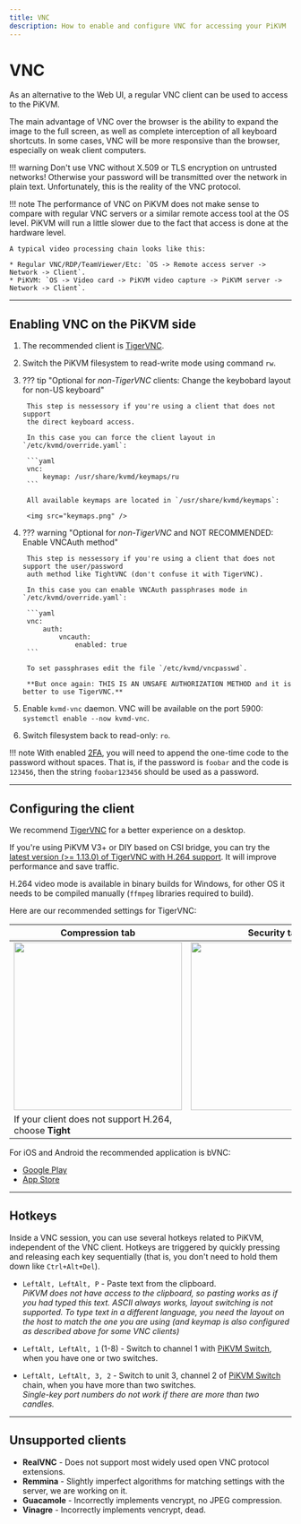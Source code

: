 ```yaml
---
title: VNC
description: How to enable and configure VNC for accessing your PiKVM
---
```


# VNC

As an alternative to the Web UI, a regular VNC client can be used to
access to the PiKVM.

The main advantage of VNC over the browser is the ability to expand the
image to the full screen, as well as complete interception of all
keyboard shortcuts. In some cases, VNC will be more responsive than the
browser, especially on weak client computers.

!!! warning
    Don't use VNC without X.509 or TLS encryption on untrusted networks!
    Otherwise your password will be transmitted over the network in plain text.
    Unfortunately, this is the reality of the VNC protocol.
    
!!! note
    The performance of VNC on PiKVM does not make sense to compare with regular VNC servers
    or a similar remote access tool at the OS level.
    PiKVM will run a little slower due to the fact that access is done at the hardware level.

    A typical video processing chain looks like this:

    * Regular VNC/RDP/TeamViewer/Etc: `OS -> Remote access server -> Network -> Client`.
    * PiKVM: `OS -> Video card -> PiKVM video capture -> PiKVM server -> Network -> Client`.


-----
## Enabling VNC on the PiKVM side

1. The recommended client is [TigerVNC](https://github.com/TigerVNC/tigervnc/releases).

2. Switch the PiKVM filesystem to read-write mode using command `rw`.

3. ??? tip "Optional for *non-TigerVNC* clients: Change the keybobard layout for non-US keyboard"

        This step is nessessory if you're using a client that does not support
        the direct keyboard access.

        In this case you can force the client layout in `/etc/kvmd/override.yaml`:

        ```yaml
        vnc:
            keymap: /usr/share/kvmd/keymaps/ru
        ```

        All available keymaps are located in `/usr/share/kvmd/keymaps`:

        <img src="keymaps.png" />

4. ??? warning "Optional for *non-TigerVNC* and NOT RECOMMENDED: Enable VNCAuth method"

        This step is nessessory if you're using a client that does not support the user/password
        auth method like TightVNC (don't confuse it with TigerVNC).

        In this case you can enable VNCAuth passphrases mode in `/etc/kvmd/override.yaml`:

        ```yaml
        vnc:
            auth:
                vncauth:
                    enabled: true
        ```

        To set passphrases edit the file `/etc/kvmd/vncpasswd`.

        **But once again: THIS IS AN UNSAFE AUTHORIZATION METHOD and it is better to use TigerVNC.**

5. Enable `kvmd-vnc` daemon. VNC will be available on the port 5900: `systemctl enable --now kvmd-vnc`.

6. Switch filesystem back to read-only: `ro`.

!!! note
    With enabled [2FA](auth.md#two-factor-authentication), you will need to append the one-time code
    to the password without spaces. That is, if the password is `foobar` and the code is `123456`,
    then the string `foobar123456` should be used as a password.


-----
## Configuring the client

We recommend [TigerVNC](https://tigervnc.org) for a better experience on a desktop.

If you're using PiKVM V3+ or DIY based on CSI bridge, you can try
the [latest version (>= 1.13.0) of TigerVNC with H.264 support](https://github.com/TigerVNC/tigervnc/releases).
It will improve performance and save traffic.

H.264 video mode is available in binary builds for Windows, for other OS it needs to be compiled manually
(`ffmpeg` libraries required to build).

Here are our recommended settings for TigerVNC:

| Compression tab | Security tab |
|-----------------|--------------|
| <img src="tigervnc_compression.png" width="300" /> | <img src="tigervnc_security.png" width="300" /> |
| If your client does not support H.264, choose **Tight** | |

For iOS and Android the recommended application is bVNC:

* [Google Play](https://play.google.com/store/apps/details?id=com.iiordanov.bVNC)
* [App Store](https://apps.apple.com/us/app/bvnc-pro/id1506461202)


-----
## Hotkeys

Inside a VNC session, you can use several hotkeys related to PiKVM, independent of the VNC client.
Hotkeys are triggered by quickly pressing and releasing each key sequentially (that is, you don't need to hold them down like `Ctrl+Alt+Del`).

* `LeftAlt, LeftAlt, P` - Paste text from the clipboard.<br>
    *PiKVM does not have access to the clipboard, so pasting works as if you had typed this text. ASCII always works, layout switching is not supported. To type text in a different language, you need the layout on the host to match the one you are using (and keymap is also configured as described above for some VNC clients)*

* `LeftAlt, LeftAlt, 1` (1-8) - Switch to channel 1 with [PiKVM Switch](switch.md), when you have one or two switches.

* `LeftAlt, LeftAlt, 3, 2` - Switch to unit 3, channel 2 of [PiKVM Switch](switch.md) chain, when you have more than two switches.<br>
    *Single-key port numbers do not work if there are more than two candles.*


-----
## Unsupported clients

* **RealVNC** - Does not support most widely used open VNC protocol extensions.
* **Remmina** - Slightly imperfect algorithms for matching settings with the server, we are working on it.
* **Guacamole** - Incorrectly implements vencrypt, no JPEG compression.
* **Vinagre** - Incorrectly implements vencrypt, dead.
